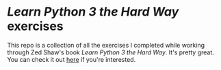 # _Learn Python 3 the Hard Way_ exercises  

This repo is a collection of all the exercises I completed while working through Zed Shaw's book _Learn Python 3 the Hard Way_. It's pretty great. You can check it out [here](https://learnpythonthehardway.org/python3/) if you're interested.
